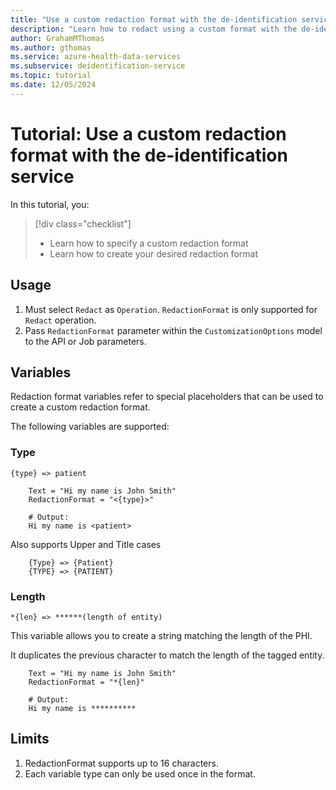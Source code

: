 ```yaml
---
title: "Use a custom redaction format with the de-identification service"
description: "Learn how to redact using a custom format with the de-identification service."
author: GrahamMThomas
ms.author: gthomas
ms.service: azure-health-data-services
ms.subservice: deidentification-service
ms.topic: tutorial
ms.date: 12/05/2024
---
```


# Tutorial: Use a custom redaction format with the de-identification service

In this tutorial, you:

> [!div class="checklist"]
> * Learn how to specify a custom redaction format
> * Learn how to create your desired redaction format

## Usage

1. Must select `Redact` as `Operation`. `RedactionFormat` is only supported for `Redact` operation.
2. Pass `RedactionFormat` parameter within the `CustomizationOptions` model to the API or Job parameters.


## Variables

Redaction format variables refer to special placeholders that can be used to create a custom redaction format.

The following variables are supported:

### Type

`{type} => patient`

```text
    Text = "Hi my name is John Smith"
    RedactionFormat = "<{type}>"

    # Output:
    Hi my name is <patient>
```

Also supports Upper and Title cases

```text
    {Type} => {Patient}
    {TYPE} => {PATIENT}
```

### Length

`*{len} => ******(length of entity)`

This variable allows you to create a string matching the length of the PHI. 

It duplicates the previous character to match the length of the tagged entity.

```text
    Text = "Hi my name is John Smith"
    RedactionFormat = "*{len}"

    # Output:
    Hi my name is **********
```

## Limits

1. RedactionFormat supports up to 16 characters.
2. Each variable type can only be used once in the format.